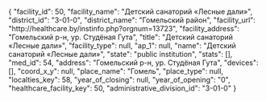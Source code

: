 {
    "facility_id": 50,
    "facility_name": "Детский санаторий «Лесные дали»",
    "district_id": "3-01-0",
    "district_name": "Гомельский район",
    "facility_url": "http:\/\/healthcare.by\/instinfo.php?orgnum=13723",
    "facility_address": "Гомельский р-н, ур. Студёная Гута",
    "title": "Детский санаторий «Лесные дали»",
    "facility_type": null,
    "ap_1": null,
    "name": "Детский санаторий «Лесные дали»",
    "state": "public institution",
    "stats": [],
    "med_id": 54,
    "address": "Гомельский р-н, ур. Студёная Гута",
    "devices": [],
    "coord_x_y": null,
    "place_name": "Гомель",
    "place_type": null,
    "localties_key": 58,
    "year_of_closing": null,
    "year_of_opening": "0",
    "healthcare_facility_key": 50,
    "administrative_division_id": "3-01-0"
}